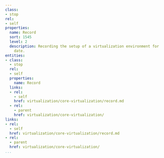 ```yaml
---
class:
- stop
rel:
- self
properties:
  name: Record
  sort: 1545
  level: 2
  description: Recording the setup of a virtualization environment for use at later
    date.
entities:
- class:
  - stop
  rel:
  - self
  properties:
    name: Record
  links:
  - rel:
    - self
    href: virtualization/core-virtualization/record.md
  - rel:
    - parent
    href: virtualization/core-virtualization/
links:
- rel:
  - self
  href: virtualization/core-virtualization/record.md
- rel:
  - parent
  href: virtualization/core-virtualization/
...
```

